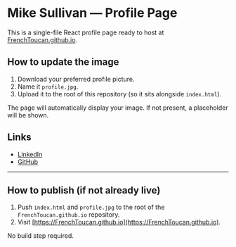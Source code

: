 # Mike Sullivan — Profile Page

This is a single-file React profile page ready to host at [FrenchToucan.github.io](https://FrenchToucan.github.io).

## How to update the image

1. Download your preferred profile picture.
2. Name it `profile.jpg`.
3. Upload it to the root of this repository (so it sits alongside `index.html`).

The page will automatically display your image. If not present, a placeholder will be shown.

## Links

- [LinkedIn](https://www.linkedin.com/in/mbsull/)
- [GitHub](https://github.com/FrenchToucan)

---

## How to publish (if not already live)

1. Push `index.html` and `profile.jpg` to the root of the `FrenchToucan.github.io` repository.
2. Visit [https://FrenchToucan.github.io](https://FrenchToucan.github.io).

No build step required.